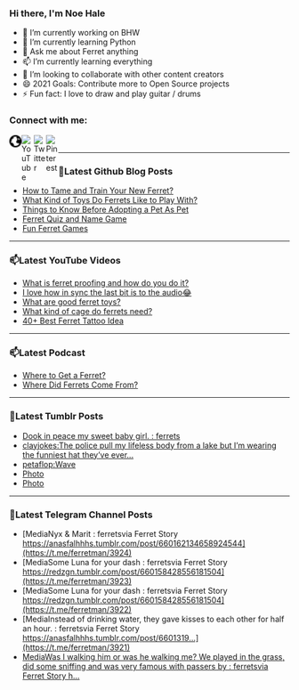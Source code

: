 ### Hi there, I'm Noe Hale

- 🔭 I’m currently working on BHW
- 🌱 I’m currently learning Python
- 💬 Ask me about Ferret anything
- 📫 I’m currently learning everything
- 🔭 I’m looking to collaborate with other content creators
- 😄 2021 Goals: Contribute more to Open Source projects
- ⚡ Fun fact: I love to draw and play guitar / drums

### Connect with me:

[<img align="left" alt="ferretvoice.com" width="22px" src="https://raw.githubusercontent.com/iconic/open-iconic/master/svg/globe.svg" />](https://ferretvoice.com)
[<img align="left" alt="YouTube" width="22px" src="https://cdn.jsdelivr.net/npm/simple-icons@v3/icons/youtube.svg" />](https://www.youtube.com/channel/UCk665XTfaMLVwFVWUmgnDiw)
[<img align="left" alt="Twitter" width="22px" src="https://cdn.jsdelivr.net/npm/simple-icons@v3/icons/twitter.svg" />](https://twitter.com/voiceferret)
[<img align="left" alt="Pinterest" width="22px" src="https://cdn.jsdelivr.net/npm/simple-icons@v3/icons/pinterest.svg" />](https://www.pinterest.com/voiceferret/)

<br />

---
### 🔭Latest Github Blog Posts
<!-- GITHUB:START -->
- [How to Tame and Train Your New Ferret?](http://noehale.github.io/how-to-tame-and-train-your-new-ferret/)
- [What Kind of Toys Do Ferrets Like to Play With?](http://noehale.github.io/what-kind-of-toys-do-ferrets-like-to-play-with/)
- [Things to Know Before Adopting a Pet As Pet](http://noehale.github.io/things-to-know-before-adopting-a-pet-as-pet/)
- [Ferret Quiz and Name Game](http://noehale.github.io/ferret-quiz/)
- [Fun Ferret Games](http://noehale.github.io/fun-ferret-games/)
<!-- GITHUB:END -->
---
### 📫Latest YouTube Videos

<!-- YOUTUBE:START -->
- [What is ferret proofing and how do you do it?](https://www.youtube.com/watch?v=81Syh_DJBQQ)
- [I love how in sync the last bit is to the audio😂](https://www.youtube.com/watch?v=WHBeGHwSlGY)
- [What are good ferret toys?](https://www.youtube.com/watch?v=tPxRilBzc0s)
- [What kind of cage do ferrets need?](https://www.youtube.com/watch?v=xzz6hC3sR5A)
- [40+ Best Ferret Tattoo Idea](https://www.youtube.com/watch?v=KIKqduR6Xcs)
<!-- YOUTUBE:END -->

---
### 📫Latest Podcast

<!-- PODCAST:START -->
- [Where to Get a Ferret?](https://anchor.fm/ferretvoice/episodes/Where-to-Get-a-Ferret-erurfu)
- [Where Did Ferrets Come From?](https://anchor.fm/ferretvoice/episodes/Where-Did-Ferrets-Come-From-eruq8g)
<!-- PODCAST:END -->
---
### 📝Latest Tumblr Posts

<!-- TUMBLR:START -->
- [Dook in peace my sweet baby girl. : ferrets](https://come-forth-into-the-light.tumblr.com/post/660256548776460288)
- [clayjokes:The police pull my lifeless body from a lake but I’m wearing the funniest hat they’ve ever...](https://come-forth-into-the-light.tumblr.com/post/660233939696435200)
- [petaflop:Wave](https://come-forth-into-the-light.tumblr.com/post/660211198908841984)
- [Photo](https://come-forth-into-the-light.tumblr.com/post/660165966685208576)
- [Photo](https://come-forth-into-the-light.tumblr.com/post/660143333352652800)
<!-- TUMBLR:END -->
---
### 📝Latest Telegram Channel Posts

<!-- TELEGRAM:START -->
- [MediaNyx & Marit : ferretsvia Ferret Story https://anasfalhhhs.tumblr.com/post/660162134658924544](https://t.me/ferretman/3924)
- [MediaSome Luna for your dash : ferretsvia Ferret Story https://redzgn.tumblr.com/post/660158428556181504](https://t.me/ferretman/3923)
- [MediaSome Luna for your dash : ferretsvia Ferret Story https://redzgn.tumblr.com/post/660158428556181504](https://t.me/ferretman/3922)
- [MediaInstead of drinking water, they gave kisses to each other for half an hour. : ferretsvia Ferret Story https://anasfalhhhs.tumblr.com/post/6601319...](https://t.me/ferretman/3921)
- [MediaWas I walking him or was he walking me? We played in the grass, did some sniffing and was very famous with passers by : ferretsvia Ferret Story h...](https://t.me/ferretman/3920)
<!-- TELEGRAM:END -->

